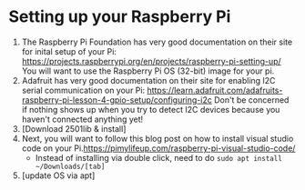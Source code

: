 # Setting up your Raspberry Pi
1. The Raspberry Pi Foundation has very good documentation on their site for inital setup of your Pi: https://projects.raspberrypi.org/en/projects/raspberry-pi-setting-up/
You will want to use the Raspberry Pi OS (32-bit) image for your pi.
2. Adafruit has very good documentation on their site for enabling I2C serial communication on your Pi: https://learn.adafruit.com/adafruits-raspberry-pi-lesson-4-gpio-setup/configuring-i2c
Don't be concerned if nothing shows up when you try to detect I2C devices because you haven't connected anything yet!
3. [Download 2501lib & install]
4. Next, you will want to follow this blog post on how to install visual studio code on your Pi.https://pimylifeup.com/raspberry-pi-visual-studio-code/
     - Instead of installing via double click, need to do `sudo apt install ~/Downloads/[tab]`
5. [update OS via apt]
